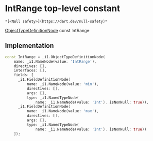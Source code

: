 


# IntRange top-level constant






    *[<Null safety>](https://dart.dev/null-safety)*


[ObjectTypeDefinitionNode](https://pub.dev/documentation/gql/0.13.0/ast/ObjectTypeDefinitionNode-class.html) const IntRange
  







## Implementation

```dart
const IntRange = _i1.ObjectTypeDefinitionNode(
    name: _i1.NameNode(value: 'IntRange'),
    directives: [],
    interfaces: [],
    fields: [
      _i1.FieldDefinitionNode(
          name: _i1.NameNode(value: 'min'),
          directives: [],
          args: [],
          type: _i1.NamedTypeNode(
              name: _i1.NameNode(value: 'Int'), isNonNull: true)),
      _i1.FieldDefinitionNode(
          name: _i1.NameNode(value: 'max'),
          directives: [],
          args: [],
          type: _i1.NamedTypeNode(
              name: _i1.NameNode(value: 'Int'), isNonNull: true))
    ]);
```









